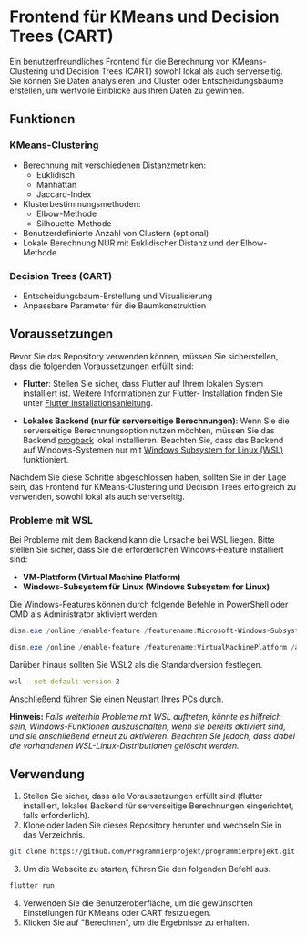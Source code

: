 # Frontend für KMeans und Decision Trees (CART) 

Ein benutzerfreundliches Frontend für die Berechnung von KMeans-Clustering und Decision Trees (CART) sowohl lokal als auch serverseitig. Sie können Sie Daten analysieren und Cluster oder Entscheidungsbäume erstellen, um wertvolle Einblicke aus Ihren Daten zu gewinnen.

## Funktionen

### KMeans-Clustering
- Berechnung mit verschiedenen Distanzmetriken:
  - Euklidisch
  - Manhattan
  - Jaccard-Index
- Klusterbestimmungsmethoden:
  - Elbow-Methode
  - Silhouette-Methode
- Benutzerdefinierte Anzahl von Clustern (optional)
- Lokale Berechnung NUR mit Euklidischer Distanz und der Elbow-Methode

### Decision Trees (CART)
- Entscheidungsbaum-Erstellung und Visualisierung
- Anpassbare Parameter für die Baumkonstruktion

## Voraussetzungen
Bevor Sie das Repository verwenden können, müssen Sie sicherstellen, dass die folgenden Voraussetzungen erfüllt sind:

- **Flutter**: Stellen Sie sicher, dass Flutter auf Ihrem lokalen System installiert ist. Weitere Informationen zur Flutter-
Installation finden Sie unter [Flutter Installationsanleitung](https://flutter.dev/docs/get-started/install).

- **Lokales Backend (nur für serverseitige Berechnungen)**:
Wenn Sie die serverseitige Berechnungsoption nutzen möchten, müssen Sie das Backend [progback](https://github.com/axellotl22/progback) lokal installieren. Beachten Sie, dass das Backend auf Windows-Systemen nur mit [Windows Subsystem for Linux (WSL)](https://learn.microsoft.com/de-de/windows/wsl/install) funktioniert.

Nachdem Sie diese Schritte abgeschlossen haben, sollten Sie in der Lage sein, das Frontend für KMeans-Clustering und Decision Trees erfolgreich zu verwenden, sowohl lokal als auch serverseitig.

### Probleme mit WSL
Bei Probleme mit dem Backend kann die Ursache bei WSL liegen. Bitte stellen Sie sicher, dass Sie die erforderlichen Windows-Feature installiert sind:
- **VM-Plattform (Virtual Machine Platform)**
- **Windows-Subsystem für Linux (Windows Subsystem for Linux)**

Die Windows-Features können durch folgende Befehle in PowerShell oder CMD als Administrator aktiviert werden:
```PowerShell
dism.exe /online /enable-feature /featurename:Microsoft-Windows-Subsystem-Linux /all /norestart
```
```PowerShell
dism.exe /online /enable-feature /featurename:VirtualMachinePlatform /all /norestart
```

Darüber hinaus sollten Sie WSL2 als die Standardversion festlegen.
```bash
wsl --set-default-version 2
```
Anschließend führen Sie einen Neustart Ihres PCs durch.

**Hinweis:** *Falls weiterhin Probleme mit WSL auftreten, könnte es hilfreich sein, Windows-Funktionen auszuschalten, wenn sie bereits aktiviert sind, und sie anschließend erneut zu aktivieren. Beachten Sie jedoch, dass dabei die vorhandenen WSL-Linux-Distributionen gelöscht werden.*


## Verwendung
1. Stellen Sie sicher, dass alle Voraussetzungen erfüllt sind (flutter installiert, lokales Backend für serverseitige Berechnungen eingerichtet, falls erforderlich).
2. Klone oder laden Sie dieses Repository herunter und wechseln Sie in das Verzeichnis.
```bash
git clone https://github.com/Programmierprojekt/programmierprojekt.git & cd programmierprojekt
```
3. Um die Webseite zu starten, führen Sie den folgenden Befehl aus.
```bash
flutter run
```
4. Verwenden Sie die Benutzeroberfläche, um die gewünschten Einstellungen für KMeans oder CART festzulegen.
5. Klicken Sie auf "Berechnen", um die Ergebnisse zu erhalten.
